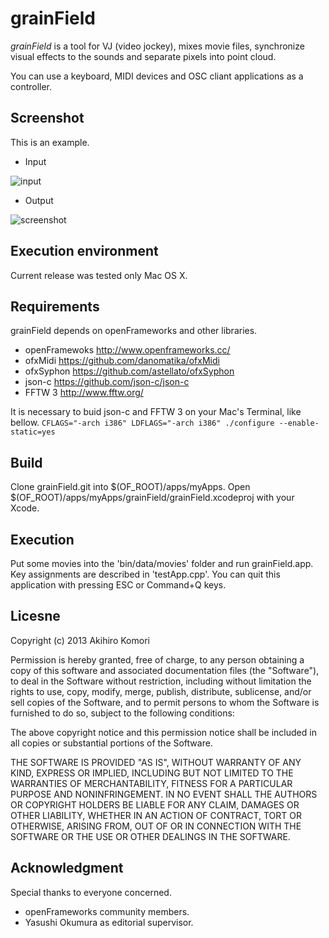 # grainField

*grainField* is a tool for VJ (video jockey), mixes movie files, synchronize
visual effects to the sounds and separate pixels into point cloud.

You can use a keyboard, MIDI devices and OSC cliant applications as a controller.

## Screenshot
This is an example.

* Input

![input](https://raw.github.com/comoc/grainField/master/input.jpg)

* Output

![screenshot](https://raw.github.com/comoc/grainField/master/screenshot.png)

## Execution environment
Current release was tested only Mac OS X.

## Requirements
grainField depends on openFrameworks and other libraries.
* openFramewoks
  <http://www.openframeworks.cc/>
* ofxMidi
  <https://github.com/danomatika/ofxMidi>
* ofxSyphon
  <https://github.com/astellato/ofxSyphon>
* json-c
  <https://github.com/json-c/json-c>
* FFTW 3
  <http://www.fftw.org/>

It is necessary to buid json-c and FFTW 3 on your Mac's Terminal, like bellow.
`CFLAGS="-arch i386" LDFLAGS="-arch i386" ./configure --enable-static=yes`

## Build
Clone grainField.git into $(OF_ROOT)/apps/myApps.
Open $(OF_ROOT)/apps/myApps/grainField/grainField.xcodeproj with your Xcode.

## Execution
Put some movies into the 'bin/data/movies' folder and run grainField.app.
Key assignments are described in 'testApp.cpp'.
You can quit this application with pressing ESC or Command+Q keys.

## Licesne
Copyright (c) 2013 Akihiro Komori

Permission is hereby granted, free of charge, to any person obtaining a copy of
this software and associated documentation files (the "Software"), to deal in
the Software without restriction, including without limitation the rights to
use, copy, modify, merge, publish, distribute, sublicense, and/or sell copies
of the Software, and to permit persons to whom the Software is furnished to do
so, subject to the following conditions:

The above copyright notice and this permission notice shall be included in all
copies or substantial portions of the Software.

THE SOFTWARE IS PROVIDED "AS IS", WITHOUT WARRANTY OF ANY KIND, EXPRESS OR
IMPLIED, INCLUDING BUT NOT LIMITED TO THE WARRANTIES OF MERCHANTABILITY,
FITNESS FOR A PARTICULAR PURPOSE AND NONINFRINGEMENT. IN NO EVENT SHALL THE
AUTHORS OR COPYRIGHT HOLDERS BE LIABLE FOR ANY CLAIM, DAMAGES OR OTHER
LIABILITY, WHETHER IN AN ACTION OF CONTRACT, TORT OR OTHERWISE, ARISING FROM,
OUT OF OR IN CONNECTION WITH THE SOFTWARE OR THE USE OR OTHER DEALINGS IN THE
SOFTWARE.

## Acknowledgment
Special thanks to everyone concerned.
* openFrameworks community members.
* Yasushi Okumura as editorial supervisor.
